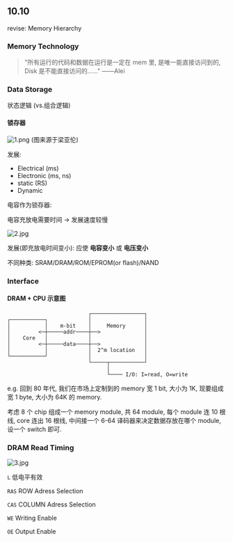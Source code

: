 ## 10.10

revise: Memory Hierarchy

### Memory Technology

> "所有运行的代码和数据在运行是一定在 mem 里, 是唯一能直接访问到的, Disk 是不能直接访问的……" ——Alei

### Data Storage
状态逻辑 (vs.组合逻辑)

#### 锁存器

![1.png](https://s2.loli.net/2022/10/11/yF8Sg7n1rTldiOA.png)
(图来源于梁亚伦)

发展:
- Electrical (ms)
- Electronic (ms, ns)
- static (RS)
- Dynamic

电容作为锁存器:

电容充放电需要时间 -> 发展速度较慢

![2.jpg](https://s2.loli.net/2022/10/11/2cBmsDZYqNparjG.png)

发展(即充放电时间变小): 应使 **电容变小** 或 **电压变小**

不同种类: SRAM/DRAM/ROM/EPROM(or flash)/NAND

### Interface

#### DRAM + CPU 示意图


```
                          ┌─────────────────┐
┌───────────┐             │                 │
│           │    m-bit    │     Memory      │
│         <─┼─────addr────┼──>              │
│    Core   │             │                 │
│         <─┼─────data────┼──>              │
│           │             │  2^m location   │
└───────────┘             │                 │
                          └─────┬───────────┘
                                │
                                └──── I/O: I=read, O=write
 ```

e.g.
回到 80 年代, 我们在市场上定制到的 memory 宽 1 bit, 大小为 1K, 现要组成 宽 1 byte, 大小为 64K 的 memory.

考虑 8 个 chip 组成一个 memory module, 共 64 module, 每个 module 连 10 根线, core 连出 16 根线, 中间接一个 6-64 译码器来决定数据存放在哪个 module, 设一个 switch 即可.


### DRAM Read Timing

![3.jpg](https://s2.loli.net/2022/10/11/e78kRtA2wWJ9CQb.png)

`L` 低电平有效

`RAS` ROW Adress Selection

`CAS` COLUMN Adress Selection

`WE` Writing Enable

`OE` Output Enable

